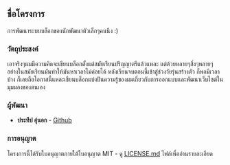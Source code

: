 ## ชื่อโครงการ

การพัฒนาระบบบล็อกของนักพัฒนาตัวเล็กๆคนนึง :)

### วัตถุประสงค์

เอาจริงๆผมมีความคิดจะเขียนบล็อกตั้งแต่สมัยเรียนปริญญาตรีแล้วแหละ แต่ด้วยหลายๆสิ่งๆหลายๆอย่างในสมัยเรียนมันทำให้มันหาเวลาไม่ค่อยได้ หลังเรียนจบตอนนี้เข้าสู่ช่วงวัยรุ่นสร้างตัว ก็พอมีเวลาบ้าง ก็เลยถือโอกาสนี้แหละเขียนบล็อกแบ่งปันความรู้ของผมเกี่ยวกับการออกแบบและพัฒนาเว็บไซต์ในมุมมองของตนเอง

### ผู้พัฒนา

* **ประทีป อุ่นอก** - [Github](https://github.com/prateep-story)

### การอนุญาต

โครงการนี้ได้รับใบอนุญาตภายใต้ใบอนุญาต MIT - ดู [LICENSE.md](LICENSE.md) ไฟล์เพื่ออ่านรายละเอียด